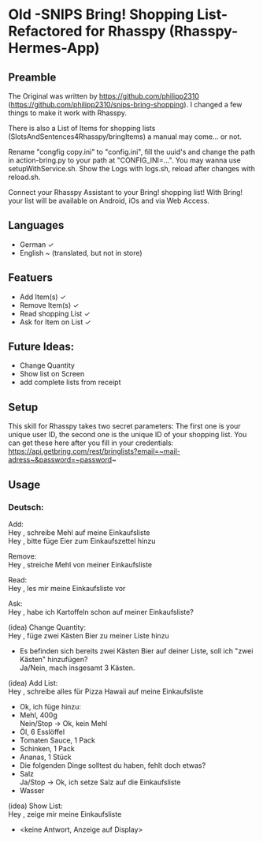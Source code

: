 # Old -SNIPS Bring! Shopping List- Refactored for Rhasspy (Rhasspy-Hermes-App)

## Preamble

The Original was written by https://github.com/philipp2310 (https://github.com/philipp2310/snips-bring-shopping). 
I changed a few things to make it work with Rhasspy.

There is also a List of Items for shopping lists (SlotsAndSentences4Rhasspy/bringItems) a manual may come... 
or not.

Rename "congfig copy.ini" to "config.ini", fill the uuid's and change the path in action-bring.py to your path at "CONFIG_INI=...".
You may wanna use setupWithService.sh. Show the Logs with logs.sh, reload after changes with reload.sh.


Connect your Rhasspy Assistant to your Bring! shopping list!
With Bring! your list will be available on Android, iOs and via Web Access.
## Languages
- German ✓
- English ~ (translated, but not in store)

## Featuers
- Add Item(s) ✓
- Remove Item(s) ✓
- Read shopping List ✓
- Ask for Item on List ✓

## Future Ideas:
- Change Quantity
- Show list on Screen
- add complete lists from receipt

## Setup
This skill for Rhasspy takes two secret parameters:
The first one is your unique user ID, the second one is the unique ID of your shopping list.
You can get these here after you fill in your credentials: https://api.getbring.com/rest/bringlists?email=~mail-adress~&password=~password~

## Usage
### Deutsch:

Add:  
Hey <Wakeword>, schreibe Mehl auf meine Einkaufsliste  
Hey <Wakeword>, bitte füge Eier zum Einkaufszettel hinzu  

Remove:  
Hey <Wakeword>, streiche Mehl von meiner Einkaufsliste  

Read:  
Hey <Wakeword>, les mir meine Einkaufsliste vor  

Ask:  
Hey <Wakeword>, habe ich Kartoffeln schon auf meiner Einkaufsliste?  

(idea) Change Quantity:  
Hey <Wakeword>, füge zwei Kästen Bier zu meiner Liste hinzu  
- Es befinden sich bereits zwei Kästen Bier auf deiner Liste, soll ich "zwei Kästen" hinzufügen?  
Ja/Nein, mach insgesamt 3 Kästen.  

(idea) Add List:  
Hey <Wakeword>, schreibe alles für Pizza Hawaii auf meine Einkaufsliste  
- Ok, ich füge hinzu:
- Mehl, 400g  
Nein/Stop -> Ok, kein Mehl  
- Öl, 6 Esslöffel
- Tomaten Sauce, 1 Pack
- Schinken, 1 Pack
- Ananas, 1 Stück
- Die folgenden Dinge solltest du haben, fehlt doch etwas?
- Salz  
Ja/Stop -> Ok, ich setze Salz auf die Einkaufsliste  
- Wasser

(idea) Show List:  
Hey <Wakeword>, zeige mir meine Einkaufsliste  
- <keine Antwort, Anzeige auf Display>  
